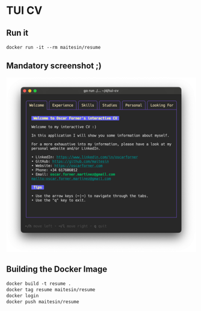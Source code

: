 # TUI CV

## Run it

```
docker run -it --rm maitesin/resume
```

## Mandatory screenshot ;)

![Screenshot](https://raw.githubusercontent.com/maitesin/tui-cv/master/screenshot.png)

## Building the Docker Image

```
docker build -t resume .
docker tag resume maitesin/resume
docker login
docker push maitesin/resume
```
